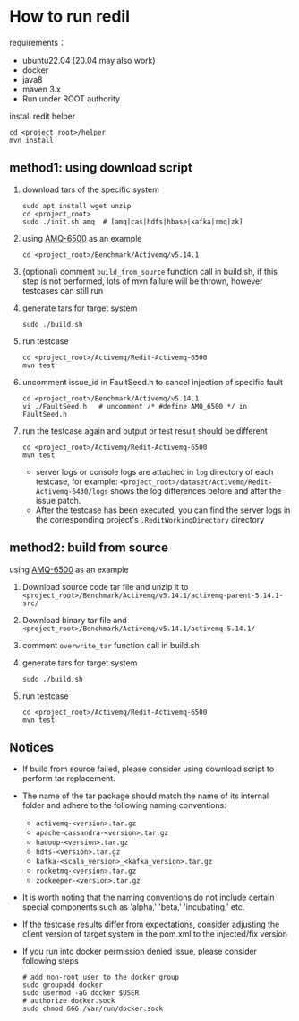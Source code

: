 # How to run redil

requirements：

- ubuntu22.04 (20.04 may also work)
- docker
- java8
- maven 3.x
- Run under ROOT authority 

install redit helper

```
cd <project_root>/helper
mvn install
```

## method1: using download script

1. download tars of the specific system

   ```
   sudo apt install wget unzip
   cd <project_root>
   sudo ./init.sh amq  # [amq|cas|hdfs|hbase|kafka|rmq|zk]
   ```

2. using [AMQ-6500](https://issues.apache.org/jira/browse/AMQ-6500) as an example

   ```
   cd <project_root>/Benchmark/Activemq/v5.14.1
   ```

3. (optional)  comment `build_from_source` function call in build.sh, if this step is not performed, lots of mvn failure will be thrown, however testcases can still run

4. generate tars for target system

   ```
   sudo ./build.sh
   ```

5. run testcase

   ```
   cd <project_root>/Activemq/Redit-Activemq-6500
   mvn test
   ```

6. uncomment issue_id in FaultSeed.h to cancel injection of specific fault

   ```
   cd <project_root>/Benchmark/Activemq/v5.14.1
   vi ./FaultSeed.h   # uncomment /* #define AMQ_6500 */ in FaultSeed.h
   ```

7. run the testcase again and output or test result should be different

   ```
   cd <project_root>/Activemq/Redit-Activemq-6500
   mvn test
   ```

   - server logs or console logs are attached in `log` directory of each testcase, for example: `<project_root>/dataset/Activemq/Redit-Activemq-6430/logs` shows  the log differences before and after the issue patch.
   - After the testcase has been executed, you can find the server logs in the corresponding project's `.ReditWorkingDirectory` directory

   

## method2: build from source

using [AMQ-6500](https://issues.apache.org/jira/browse/AMQ-6500) as an example

1. Download source code tar file and unzip it to `<project_root>/Benchmark/Activemq/v5.14.1/activemq-parent-5.14.1-src/`

2. Download binary tar file and  `<project_root>/Benchmark/Activemq/v5.14.1/activemq-5.14.1/`

3. comment `overwrite_tar` function call in build.sh

4. generate tars for target system

   ```
   sudo ./build.sh
   ```

5. run testcase

   ```
   cd <project_root>/Activemq/Redit-Activemq-6500
   mvn test
   ```

## Notices

- If build from source failed, please consider using download script to perform tar replacement.
- The name of the tar package should match the name of its internal folder and adhere to the following naming conventions:
  - `activemq-<version>.tar.gz`
  - `apache-cassandra-<version>.tar.gz`
  - `hadoop-<version>.tar.gz`
  - `hdfs-<version>.tar.gz`
  - `kafka-<scala_version>_<kafka_version>.tar.gz`
  - `rocketmq-<version>.tar.gz`
  - `zookeeper-<version>.tar.gz`
- It is worth noting that the naming conventions do not include certain special components such as 'alpha,' 'beta,' 'incubating,' etc.
- If the testcase results differ from expectations, consider adjusting the client version of target system in the pom.xml to the injected/fix version
- If you run into docker permission denied issue, please consider following steps

	```
	# add non-root user to the docker group
	sudo groupadd docker
	sudo usermod -aG docker $USER
	# authorize docker.sock
	sudo chmod 666 /var/run/docker.sock
	```

